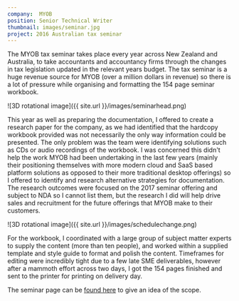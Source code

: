 ```yaml
---
company:  MYOB
position: Senior Technical Writer
thumbnail: images/seminar.jpg
project: 2016 Australian tax seminar
---
```


The MYOB tax seminar takes place every year across New Zealand and Australia, to take accountants and accountancy firms through the changes in tax legislation updated in the relevant years budget. The tax seminar is a huge revenue source for MYOB (over a million dollars in revenue) so there is a lot of pressure while organising and formatting the 154 page seminar workbook.

![3D rotational image]({{ site.url }}/images/seminarhead.png)

This year as well as preparing the documentation, I offered to create a research paper for the company, as we had identified that the hardcopy workbook provided was not necessarily the only way information could be presented. The only problem was the team were identifying solutions such as CDs or audio recordings of the workbook. I was concerned this didn't help the work MYOB had been undertaking in the last few years (mainly their positioning themselves with more modern cloud and SaaS based platform solutions as opposed to their more traditional desktop offerings) so I offered to identify and research alternative strategies for documentation. The research outcomes were focused on the 2017 seminar offering and subject to NDA so I cannot list them, but the research I did will help drive sales and recruitment for the future offerings that MYOB make to their customers.

![3D rotational image]({{ site.url }}/images/schedulechange.png)

For the workbook, I coordinated with a large group of subject matter experts to supply the content (more than ten people), and worked within a supplied template and style guide to format and polish the content. Timeframes for editing were incredibly tight due to a few late SME deliverables, however after a mammoth effort across two days, I got the 154 pages finished and sent to the printer for printing on delivery day.

The seminar page can be [found here](http://myob.com.au/myob/accountants/tax-seminars-2016-1257836555394) to give an idea of the scope.
